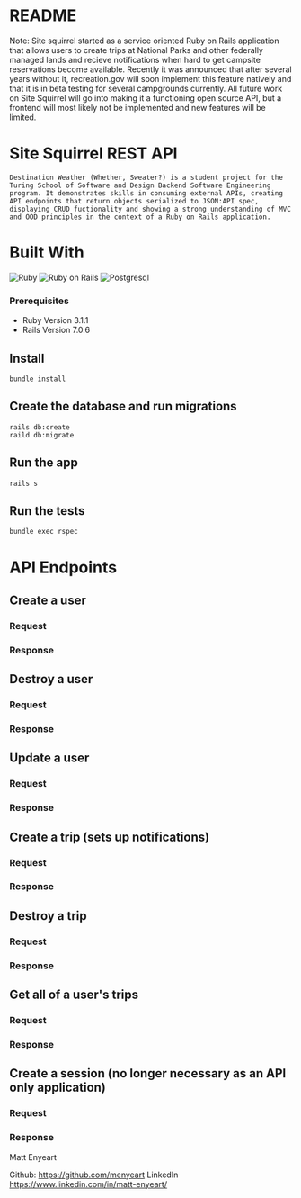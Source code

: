 # README

Note: Site squirrel started as a service oriented Ruby on Rails application that allows users to create trips at National Parks and other federally managed lands and recieve notifications when hard to get campsite reservations become available. Recently it was announced that after several years without it, recreation.gov will soon implement this feature natively and that it is in beta testing for several campgrounds currently. All future work on Site Squirrel will go into making it a functioning open source API, but a frontend will most likely not be implemented and new features will be limited.


# Site Squirrel REST API

    Destination Weather (Whether, Sweater?) is a student project for the Turing School of Software and Design Backend Software Engineering program. It demonstrates skills in consuming external APIs, creating API endpoints that return objects serialized to JSON:API spec, displaying CRUD fuctionality and showing a strong understanding of MVC and OOD principles in the context of a Ruby on Rails application.

# Built With

  ![Ruby](https://img.shields.io/badge/Ruby-CC342D?style=for-the-badge&logo=ruby&logoColor=white) 
  ![Ruby on Rails](https://img.shields.io/badge/Ruby_on_Rails-CC0000?style=for-the-badge&logo=ruby-on-rails&logoColor=white) 
  ![Postgresql](https://img.shields.io/badge/PostgreSQL-316192?style=for-the-badge&logo=postgresql&logoColor=white)

### Prerequisites

  - Ruby Version 3.1.1
  - Rails Version 7.0.6

## Install
    
    bundle install

## Create the database and run migrations
    
    rails db:create
    raild db:migrate

## Run the app

    rails s

## Run the tests

    bundle exec rspec

# API Endpoints

## Create a user

### Request

### Response

## Destroy a user

### Request

### Response

## Update a user

### Request

### Response

## Create a trip (sets up notifications)

### Request

### Response

## Destroy a trip

### Request

### Response

## Get all of a user's trips

### Request

### Response

## Create a session (no longer necessary as an API only application)

### Request

### Response








Matt Enyeart

Github: https://github.com/menyeart
LinkedIn https://www.linkedin.com/in/matt-enyeart/

